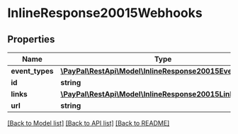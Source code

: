 # InlineResponse20015Webhooks

## Properties
Name | Type | Description | Notes
------------ | ------------- | ------------- | -------------
**event_types** | [**\PayPal\RestApi\Model\InlineResponse20015EventTypes[]**](InlineResponse20015EventTypes.md) |  | [optional] 
**id** | **string** |  | [optional] 
**links** | [**\PayPal\RestApi\Model\InlineResponse20015Links[]**](InlineResponse20015Links.md) |  | [optional] 
**url** | **string** |  | [optional] 

[[Back to Model list]](../README.md#documentation-for-models) [[Back to API list]](../README.md#documentation-for-api-endpoints) [[Back to README]](../README.md)


